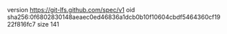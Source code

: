 version https://git-lfs.github.com/spec/v1
oid sha256:0f6802830148aeaec0ed46836a1dcb0b10f10604cbdf5464360cf1922f816fc7
size 141
